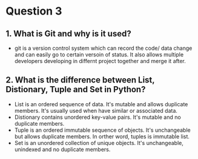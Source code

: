 # Question 3
## 1. What is Git and why is it used? 
- git is a version control system which can record the code/ data change and can easily go to certain versoin of status. It also allows multiple developers developing in differnt project together and merge it after.  

## 2. What is the difference between List, Distionary, Tuple and Set in Python? 
- List is an ordered sequence of data. It's mutable and allows duplicate members. It's usually used when have similar or associated data.
- Distionary contains unordered key-value pairs. It's mutable and no duplicate members.
- Tuple is an ordered immutable sequence of objects. It's unchangeable but allows duplicate members. In orther word, tuples is immutable list. 
- Set is an unordered collection of unique objects. It's unchangeable, unindexed and no duplicate members.